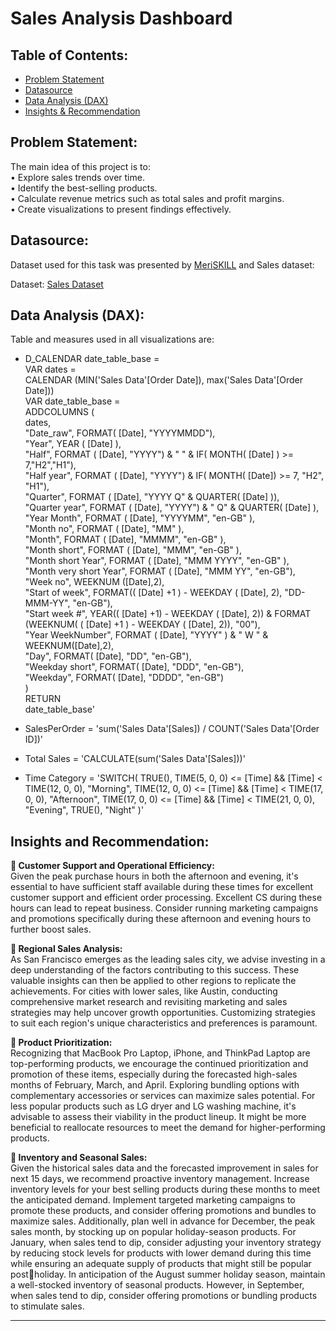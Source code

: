 # Sales Analysis Dashboard

## Table of Contents:

- [Problem Statement](https://github.com/DarvinciVincent/Sales_Analysis_Dashboard/blob/main/README.md#problem-statement-)
- [Datasource](https://github.com/DarvinciVincent/Sales_Analysis_Dashboard/blob/main/README.md#datasource-)
- [Data Analysis (DAX)](https://github.com/DarvinciVincent/Sales_Analysis_Dashboard/blob/main/README.md#data-analysis-dax)
- [Insights & Recommendation](https://github.com/DarvinciVincent/Sales_Analysis_Dashboard/blob/main/README.md#insights)

## Problem Statement:

The main idea of this project is to:<br>
• Explore sales trends over time.<br>
• Identify the best-selling products.<br>
• Calculate revenue metrics such as total sales and profit margins.<br>
• Create visualizations to present findings effectively.

## Datasource:

Dataset used for this task was presented by [MeriSKILL](https://www.meriskill.com/) and Sales dataset:

Dataset: [Sales Dataset](https://github.com/DarvinciVincent/Sales_Analysis_Dashboard/blob/main/Sales%20Data.csv)

## Data Analysis (DAX):

Table and measures used in all visualizations are:

- D_CALENDAR date_table_base = <br>
VAR dates = <br>
CALENDAR (MIN('Sales Data'[Order Date]), max('Sales Data'[Order Date]))<br>
VAR date_table_base =<br>
ADDCOLUMNS (<br>
dates,<br>
"Date_raw", FORMAT( [Date], "YYYYMMDD"),<br>
"Year", YEAR ( [Date] ),<br>
"Half", FORMAT ( [Date], "YYYY") & " " & IF( MONTH( [Date] ) >= 7,"H2","H1"),<br>
"Half year", FORMAT ( [Date], "YYYY") & IF( MONTH( [Date]) >= 7, "H2", "H1"), <br>
"Quarter", FORMAT ( [Date], "YYYY Q" & QUARTER( [Date] )),<br>
"Quarter year", FORMAT ( [Date], "YYYY") & " Q" & QUARTER( [Date] ), <br>
"Year Month", FORMAT ( [Date], "YYYYMM", "en-GB" ),<br>
"Month no", FORMAT ( [Date], "MM" ),<br>
"Month", FORMAT ( [Date], "MMMM", "en-GB" ),<br>
"Month short", FORMAT ( [Date], "MMM", "en-GB" ),<br>
"Month short Year", FORMAT ( [Date], "MMM YYYY", "en-GB" ),<br>
"Month very short Year", FORMAT ( [Date], "MMM YY", "en-GB"), <br>
"Week no", WEEKNUM ([Date],2),<br>
"Start of week", FORMAT(( [Date] +1 ) - WEEKDAY ( [Date], 2), "DD-MMM-YY", "en-GB"),<br>
"Start week #", YEAR(( [Date] +1) - WEEKDAY ( [Date], 2)) & FORMAT (WEEKNUM( ( [Date] +1 ) - WEEKDAY ( [Date], 2)), "00"),<br>
"Year WeekNumber", FORMAT ( [Date], "YYYY" ) & " W "  & WEEKNUM([Date],2),<br>
"Day", FORMAT( [Date], "DD", "en-GB"),<br>
"Weekday short", FORMAT( [Date], "DDD", "en-GB"),<br>
"Weekday", FORMAT( [Date], "DDDD", "en-GB") <br>
)<br>
RETURN<br>
date_table_base'

- SalesPerOrder = 'sum('Sales Data'[Sales]) / COUNT('Sales Data'[Order ID])'

- Total Sales = 'CALCULATE(sum('Sales Data'[Sales]))'

- Time Category = 
'SWITCH(
    TRUE(),
    TIME(5, 0, 0) <= [Time] && [Time] < TIME(12, 0, 0), "Morning",
    TIME(12, 0, 0) <= [Time] && [Time] < TIME(17, 0, 0), "Afternoon",
    TIME(17, 0, 0) <= [Time] && [Time] < TIME(21, 0, 0), "Evening",
    TRUE(), "Night"
)'

## Insights and Recommendation:
**📌 Customer Support and Operational Efficiency:**<br>
Given the peak purchase hours in both the afternoon and evening, it's essential to have sufficient staff available during these times for excellent customer support and efficient
order processing. Excellent CS during these hours can lead to repeat business. Consider running marketing campaigns and promotions specifically during these afternoon and
evening hours to further boost sales. 

**📌 Regional Sales Analysis:**<br>
As San Francisco emerges as the leading sales city, we advise investing in a deep understanding of the factors contributing to this success. These valuable insights can then be
applied to other regions to replicate the achievements. For cities with lower sales, like Austin, conducting comprehensive market research and revisiting marketing and sales
strategies may help uncover growth opportunities. Customizing strategies to suit each region's unique characteristics and preferences is paramount. 

**📌 Product Prioritization:**<br>
Recognizing that MacBook Pro Laptop, iPhone, and ThinkPad Laptop are top-performing products, we encourage the continued prioritization and promotion of these items,
especially during the forecasted high-sales months of February, March, and April. Exploring bundling options with complementary accessories or services can maximize sales
potential. For less popular products such as LG dryer and LG washing machine, it's advisable to assess their viability in the product lineup. It might be more beneficial to reallocate
resources to meet the demand for higher-performing products. 

**📌 Inventory and Seasonal Sales:**<br>
Given the historical sales data and the forecasted improvement in sales for next 15 days, we recommend proactive inventory management. Increase inventory levels for your best selling
products during these months to meet the anticipated demand. Implement targeted marketing campaigns to promote these products, and consider offering promotions and bundles to
maximize sales. Additionally, plan well in advance for December, the peak sales month, by stocking up on popular holiday-season products. For January, when sales tend to dip, consider
adjusting your inventory strategy by reducing stock levels for products with lower demand during this time while ensuring an adequate supply of products that might still be popular postholiday. In anticipation of the August summer holiday season, maintain a well-stocked inventory of seasonal products. However, in September, when sales tend to dip, consider offering
promotions or bundling products to stimulate sales.

---

